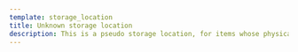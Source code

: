 ```yaml
---
template: storage_location
title: Unknown storage location
description: This is a pseudo storage location, for items whose physical location we do not know.
---
```

